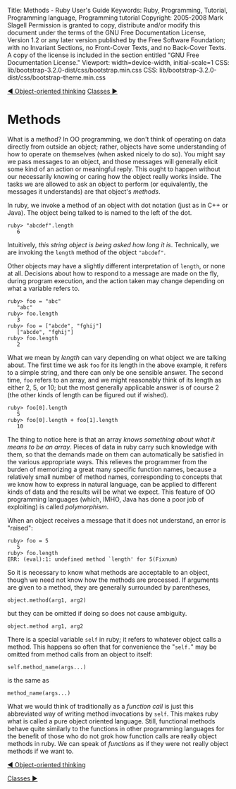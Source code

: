 Title: Methods - Ruby User's Guide
Keywords: Ruby, Programming, Tutorial, Programming language, Programming tutorial
Copyright: 2005-2008 Mark Slagell
           Permission is granted to copy, distribute and/or modify this document under the terms of the GNU Free Documentation License, Version 1.2 or any later version published by the Free Software Foundation; with no Invariant Sections, no Front-Cover Texts, and no Back-Cover Texts.
           A copy of the license is included in the section entitled "GNU Free Documentation License."
Viewport: width=device-width, initial-scale=1
CSS: lib/bootstrap-3.2.0-dist/css/bootstrap.min.css
CSS: lib/bootstrap-3.2.0-dist/css/bootstrap-theme.min.css

<div class="container">
<!-- Previous page -->
<a href="oothinking.html" class="btn btn-default">&#9668; Object-oriented thinking</a>
<!-- Next page -->
<a href="classes.html" class="btn btn-default">Classes &#9658;</a>

Methods
=======

What is a method? In OO programming, we don't think of
operating on data directly from outside an object; rather, objects
have some understanding of how to operate on themselves (when asked
nicely to do so). You might say we pass messages to an object,
and those messages will generally elicit some kind of an action or
meaningful reply. This ought to happen without our necessarily
knowing or caring how the object really works inside. The tasks
we are allowed to ask an object to perform (or equivalently, the
messages it understands) are that object's *methods*.

In ruby, we invoke a method of an object with dot notation (just as
in C++ or Java). The object being talked to is named to the left
of the dot.

    ruby> "abcdef".length
       6

Intuitively, *this string object is being asked how long it
is*.  Technically, we are invoking the `length` method
of the object `"abcdef"`.

Other objects may have a slightly different interpretation of
`length`, or none at all.  Decisions about how to respond
to a message are made on the fly, during program execution, and the
action taken may change depending on what a variable refers to.

    ruby> foo = "abc"
       "abc"
    ruby> foo.length
       3
    ruby> foo = ["abcde", "fghij"]
       ["abcde", "fghij"]
    ruby> foo.length
       2

What we mean by *length* can vary depending on what object
we are talking about.  The first time we ask `foo` for its
length in the above example, it refers to a simple string, and there
can only be one sensible answer.  The second time, `foo`
refers to an array, and we might reasonably think of its length
as either 2, 5, or 10; but the most generally applicable answer is of
course 2 (the other kinds of length can be figured out if wished).

    ruby> foo[0].length
       5
    ruby> foo[0].length + foo[1].length
       10

The thing to notice here is that an array *knows something about
what it means to be an array*.  Pieces of data in ruby carry such
knowledge with them, so that the demands made on them can
automatically be satisfied in the various appropriate ways.  This
relieves the programmer from the burden of memorizing a great many
specific function names, because a relatively small number of method
names, corresponding to concepts that we know how to express in
natural language, can be applied to different kinds of data and the
results will be what we expect.  This feature of OO programming
languages (which, IMHO, Java has done a poor job of exploiting) is
called *polymorphism*.

When an object receives a message that it does not understand, an
error is "raised":

    ruby> foo = 5
       5
    ruby> foo.length
    ERR: (eval):1: undefined method `length' for 5(Fixnum)

So it is necessary to know what methods are acceptable to an object,
though we need not know how the methods are processed.
If arguments are given to a method, they are generally surrounded by
parentheses,

    object.method(arg1, arg2)

but they can be omitted if doing so does not cause ambiguity.

    object.method arg1, arg2

There is a special variable `self` in ruby; it refers to
whatever object calls a method.  This happens so often that for
convenience the "`self.`" may be omitted from method calls from
an object to itself:

    self.method_name(args...)

is the same as

    method_name(args...)

What we would think of traditionally as a *function call* is
just this abbreviated way of writing method invocations by
`self`.  This makes ruby what is called a pure object
oriented language.  Still, functional methods behave quite
similarly to the functions in other programming languages for the
benefit of those who do not grok how function calls are really object
methods in ruby.  We can speak of *functions* as if they
were not really object methods if we want to.

<!-- Previous page -->
<a href="oothinking.html" class="btn btn-default">&#9668; Object-oriented thinking</a>
<!-- Next page -->
<a href="classes.html" class="btn btn-default">Classes &#9658;</a>
</div>
<script src="lib/jquery-1.11.1.min.js"></script>
<script src="lib/bootstrap-3.2.0-dist/js/bootstrap.min.js"></script>
<script src="kbdnav.js"></script>
